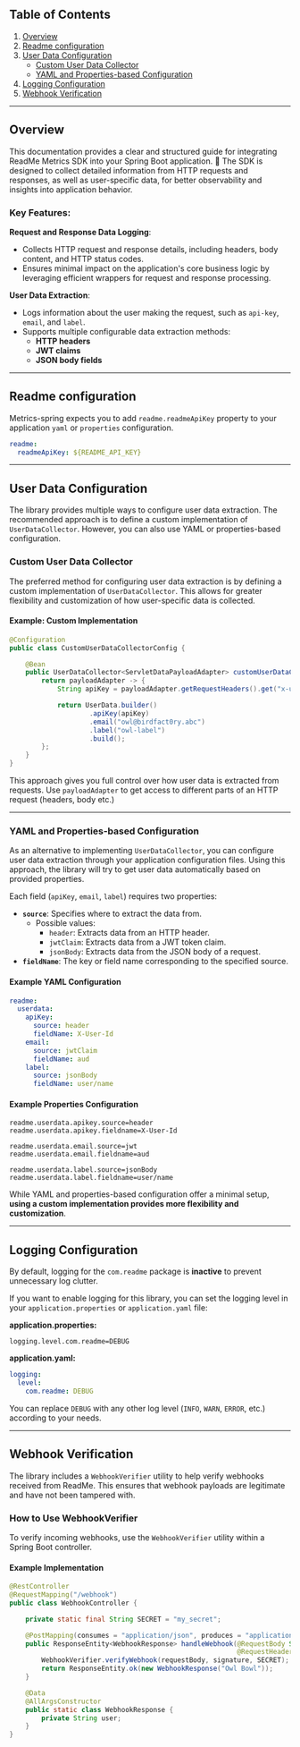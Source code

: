## Table of Contents

1. [Overview](#overview)
2. [Readme configuration](#readme-configuration)
3. [User Data Configuration](#user-data-configuration)
   - [Custom User Data Collector](#custom-user-data-collector)
   - [YAML and Properties-based Configuration](#yaml-and-properties-based-configuration)
4. [Logging Configuration](#logging-configuration)
5. [Webhook Verification](#webhook-verification)

---

## Overview

This documentation provides a clear and structured guide for integrating ReadMe Metrics SDK into your Spring Boot application. 🚀
The SDK is designed to collect detailed information from HTTP requests and responses, as well as user-specific data,
for better observability and insights into application behavior.

### Key Features:

**Request and Response Data Logging**:

- Collects HTTP request and response details, including headers, body content, and HTTP status codes.
- Ensures minimal impact on the application's core business logic by leveraging efficient wrappers for request and response processing.

**User Data Extraction**:

- Logs information about the user making the request, such as `api-key`, `email`, and `label`.
- Supports multiple configurable data extraction methods:
  - **HTTP headers**
  - **JWT claims**
  - **JSON body fields**

---

## Readme configuration

Metrics-spring expects you to add `readme.readmeApiKey` property to your application `yaml` or `properties` configuration.

```yaml
readme:
  readmeApiKey: ${README_API_KEY}
```

---

## User Data Configuration

The library provides multiple ways to configure user data extraction. The recommended approach is to define a custom implementation of `UserDataCollector`.
However, you can also use YAML or properties-based configuration.

### Custom User Data Collector

The preferred method for configuring user data extraction is by defining a custom implementation of `UserDataCollector`.
This allows for greater flexibility and customization of how user-specific data is collected.

#### Example: Custom Implementation

```java
@Configuration
public class CustomUserDataCollectorConfig {

    @Bean
    public UserDataCollector<ServletDataPayloadAdapter> customUserDataCollector() {
        return payloadAdapter -> {
            String apiKey = payloadAdapter.getRequestHeaders().get("x-user-name");

            return UserData.builder()
                    .apiKey(apiKey)
                    .email("owl@birdfact0ry.abc")
                    .label("owl-label")
                    .build();
        };
    }
}
```

This approach gives you full control over how user data is extracted from requests. Use `payloadAdapter` to get access
to different parts of an HTTP request (headers, body etc.)

---

### YAML and Properties-based Configuration

As an alternative to implementing `UserDataCollector`, you can configure user data extraction through your application configuration files.
Using this approach, the library will try to get user data automatically based on provided properties.

Each field (`apiKey`, `email`, `label`) requires two properties:

- **`source`**: Specifies where to extract the data from.
  - Possible values:
    - `header`: Extracts data from an HTTP header.
    - `jwtClaim`: Extracts data from a JWT token claim.
    - `jsonBody`: Extracts data from the JSON body of a request.
- **`fieldName`**: The key or field name corresponding to the specified source.

#### Example YAML Configuration

```yaml
readme:
  userdata:
    apiKey:
      source: header
      fieldName: X-User-Id
    email:
      source: jwtClaim
      fieldName: aud
    label:
      source: jsonBody
      fieldName: user/name
```

#### Example Properties Configuration

```properties
readme.userdata.apikey.source=header
readme.userdata.apikey.fieldname=X-User-Id

readme.userdata.email.source=jwt
readme.userdata.email.fieldname=aud

readme.userdata.label.source=jsonBody
readme.userdata.label.fieldname=user/name
```

While YAML and properties-based configuration offer a minimal setup, **using a custom implementation provides more flexibility and customization**.

---

## Logging Configuration

By default, logging for the `com.readme` package is **inactive** to prevent unnecessary log clutter.

If you want to enable logging for this library, you can set the logging level in your `application.properties` or `application.yaml` file:

**application.properties:**

```properties
logging.level.com.readme=DEBUG
```

**application.yaml:**

```yaml
logging:
  level:
    com.readme: DEBUG
```

You can replace `DEBUG` with any other log level (`INFO`, `WARN`, `ERROR`, etc.) according to your needs.

---

## Webhook Verification

The library includes a `WebhookVerifier` utility to help verify webhooks received from ReadMe.
This ensures that webhook payloads are legitimate and have not been tampered with.

### How to Use WebhookVerifier

To verify incoming webhooks, use the `WebhookVerifier` utility within a Spring Boot controller.

#### Example Implementation

```java
@RestController
@RequestMapping("/webhook")
public class WebhookController {

    private static final String SECRET = "my_secret";

    @PostMapping(consumes = "application/json", produces = "application/json")
    public ResponseEntity<WebhookResponse> handleWebhook(@RequestBody String requestBody,
                                                         @RequestHeader("readme-signature") String signature) {
        WebhookVerifier.verifyWebhook(requestBody, signature, SECRET);
        return ResponseEntity.ok(new WebhookResponse("Owl Bowl"));
    }

    @Data
    @AllArgsConstructor
    public static class WebhookResponse {
        private String user;
    }
}
```
